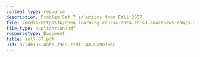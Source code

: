 ```yaml
---
content_type: resource
description: Problem Set 7 solutions from Fall 2007.
file: /media/https%3A/open-learning-course-data-rc.s3.amazonaws.com/3-032-mechanical-behavior-of-materials-fall-2007/972db196dabb29c977df14699a9015bc_sol7_07.pdf
file_type: application/pdf
resourcetype: Document
title: sol7_07.pdf
uid: 972db196-dabb-29c9-77df-14699a9015bc
---
```

